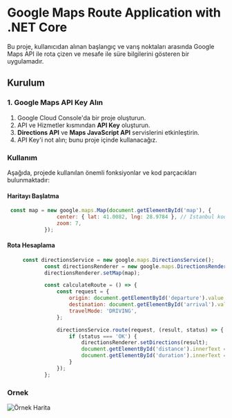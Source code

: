 # Google Maps Route Application with .NET Core

Bu proje, kullanıcıdan alınan başlangıç ve varış noktaları arasında Google Maps API ile rota çizen ve mesafe ile süre bilgilerini gösteren bir uygulamadır.

## Kurulum

### 1. Google Maps API Key Alın
1. Google Cloud Console'da bir proje oluşturun.
2. API ve Hizmetler kısmından **API Key** oluşturun.
3. **Directions API** ve **Maps JavaScript API** servislerini etkinleştirin.
4. API Key'i not alın; bunu proje içinde kullanacağız.

### Kullanım

Aşağıda, projede kullanılan önemli fonksiyonlar ve kod parçacıkları bulunmaktadır:

#### Haritayı Başlatma

```javascript
 const map = new google.maps.Map(document.getElementById('map'), {
                center: { lat: 41.0082, lng: 28.9784 }, // Istanbul koordinatları
                zoom: 7,
            });

```
#### Rota Hesaplama

```javascript
     const directionsService = new google.maps.DirectionsService();
            const directionsRenderer = new google.maps.DirectionsRenderer();
            directionsRenderer.setMap(map);

            const calculateRoute = () => {
                const request = {
                    origin: document.getElementById('departure').value,
                    destination: document.getElementById('arrival').value,
                    travelMode: 'DRIVING',
                };

                directionsService.route(request, (result, status) => {
                    if (status === 'OK') {
                        directionsRenderer.setDirections(result);
                        document.getElementById('distance').innerText = result.routes[0].legs[0].distance.text;
                        document.getElementById('duration').innerText = result.routes[0].legs[0].duration.text;
                    }
                });
            };
```
### Ornek 

![Örnek Harita]([https://github.com/gokhn/GoogleMapsDrivingRoute/blob/master/route.png])
